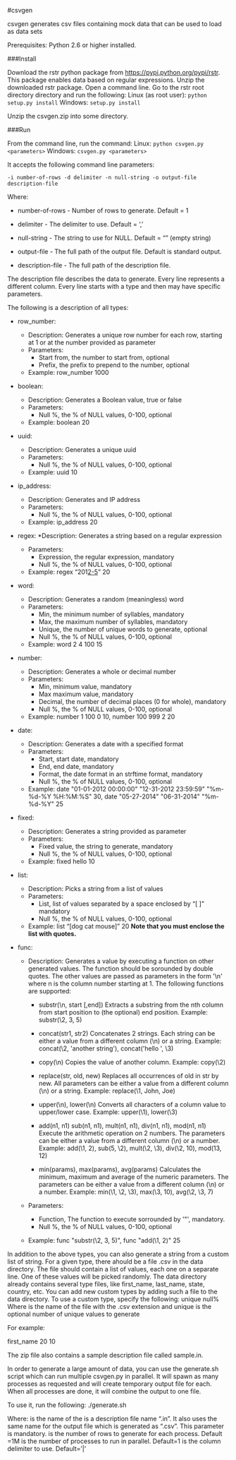#csvgen

csvgen generates csv files containing mock data that can be used to load as data sets

Prerequisites:
Python 2.6 or higher installed.

###Install

Download the rstr python package from https://pypi.python.org/pypi/rstr. This package enables data based on regular expressions.
Unzip the downloaded rstr package. 
Open a command line. Go to the rstr root directory directory and run the following:
Linux (as root user): 
	`python setup.py install`
Windows: 
	`setup.py install`
	
Unzip the csvgen.zip into some directory.


###Run

From the command line, run the command:
Linux: 
	`python csvgen.py <parameters>`
Windows: 
	`csvgen.py <parameters>`

It accepts the following command line parameters:

`-i number-of-rows -d delimiter -n null-string -o output-file description-file`

Where:
* number-of-rows - Number of rows to generate. Default = 1

* delimiter - The delimiter to use. Default = ‘,’

* null-string - The string to use for NULL. Default = “” (empty string)

* output-file - The full path of the output file. Default is standard output.

* description-file - The full path of the description file.

The description file describes the data to generate. Every line represents a different column.
Every line starts with a type and then may have specific parameters.

The following is a description of all types:

* row_number:
	* Description: Generates a unique row number for each row, starting at 1 or at the number provided as parameter
	* Parameters: 
		* Start from, the number to start from, optional
		* Prefix, the prefix to prepend to the number, optional
	* Example: row_number 1000
	
* boolean:
	* Description: Generates a Boolean value, true or false
	* Parameters: 
		* Null %, the % of NULL values, 0-100, optional
	* Example: boolean 20

* uuid:
	* Description: Generates a unique uuid
	* Parameters: 
		* Null %, the % of NULL values, 0-100, optional	
	* Example: uuid 10

* ip_address:
	* Description: Generates and IP address
	* Parameters:
		* Null %, the % of NULL values, 0-100, optional
	* Example: ip_address 20
	
* regex:
	*Description: Generates a string based on a regular expression
	* Parameters:  
		* Expression, the regular expression, mandatory
		* Null %, the % of NULL values, 0-100, optional	
	* Example: regex “201[2-5](0[1-9]|1[0-2])” 20
	
* word:
	* Description: Generates a random (meaningless) word
	* Parameters: 
		* Min, the minimum number of syllables, mandatory
		* Max, the maximum number of syllables, mandatory
		* Unique, the number of unique words to generate, optional
		* Null %, the % of NULL values, 0-100, optional	
	* Example: word 2 4 100 15
	
* number:
	* Description: Generates a whole or decimal number
	* Parameters:
		* Min, minimum value, mandatory
		* Max maximum value, mandatory
		* Decimal, the number of decimal places (0 for whole), mandatory
		* Null %, the % of NULL values, 0-100, optional	
	* Example: number 1 100 0 10, number 100 999 2 20
				 
* date:
	* Description: Generates a date with a specified format
	* Parameters:  
		* Start, start date, mandatory
		* End, end date, mandatory
		* Format, the date format in an strftime format, mandatory
		* Null %, the % of NULL values, 0-100, optional	
	* Example: date "01-01-2012 00:00:00" "12-31-2012 23:59:59" "%m-%d-%Y %H:%M:%S" 30, date "05-27-2014" "06-31-2014" "%m-%d-%Y" 25
				 
* fixed:
	* Description: Generates a string provided as parameter
	* Parameters:  
		* Fixed value, the string to generate, mandatory
		* Null %, the % of NULL values, 0-100, optional	
	* Example: fixed hello 10
	
* list:
	* Description: Picks a string from a list of values
	* Parameters: 
		* List, list of values separated by a space enclosed by “[ ]” mandatory
		* Null %, the % of NULL values, 0-100, optional	
	* Example: list “[dog cat mouse]” 20
			**Note that you must enclose the list with quotes.**
				 
* func:
	* Description: Generates a value by executing a function on other generated values. The function should be sorounded by double quotes. The other values are passed as parameters in the form '\n' where n is the column number starting at 1.
	  The following functions are supported:
		* substr(\n, start [,end])
			Extracts a substring from the nth column from start position to (the optional) end position.
			Example: substr(\2, 3, 5)
		 
		* concat(str1, str2)
			Concatenates 2 strings. Each string can be either a value from a different column (\n) or a string.
			Example: concat(\2, 'another string'), concat('hello ', \3)
		 
		* copy(\n)
			Copies the value of another column.
			Example: copy(\2)
			
		* replace(str, old, new)
			Replaces all occurrences of old in str by new. All parameters can be either a value from a different column (\n) or a string.
			Example: replace(\1, John, Joe)
		
		* upper(\n), lower(\n)
			Converts all characters of a column value to upper/lower case.
			Example: upper(\1), lower(\3)
		
		* add(n1, n1) sub(n1, n1), mult(n1, n1), div(n1, n1), mod(n1, n1)
			Execute the arithmetic operation on 2 numbers. The parameters can be either a value from a different column (\n) or a number.
			Example: add(\1, 2), sub(5, \2), mult(\2, \3), div(\2, 10), mod(13, 12)
		
		
		* min(params), max(params), avg(params)
			Calculates the minimum, maximum and average of the numeric parameters. The parameters can be either a value from a different column (\n) or a number.
			Example: min(\1, \2, \3), max(\3, 10), avg(\2, \3, 7)
					
	* Parameters:  
		* Function, The function to execute sorrounded by '"', mandatory.
		* Null %, the % of NULL values, 0-100, optional
	* Example: func "substr(\2, 3, 5)", func "add(\1, 2)" 25

				
In addition to the above types, you can also generate a string from a custom list of string. For a given type, there ahould be a file <type>.csv in the data directory. The file should contain a list of values, each one on a separate line. One of these values will be picked randomly.
The data directory already contains several type files, like first_name, last_name, state, country, etc. You can add new custom types by adding such a file to the data directory.
To use a custom type, specify the following:
<type-name> unique null%
Where <type-name> is the name of the file with the .csv extension and unique is the optional number of unique values to generate

For example: 

first_name  20 10

The zip file also contains a sample description file called sample.in.


In order to generate a large amount of data, you can use the generate.sh script which can run multiple csvgen.py in parallel.
It will spawn as many processes as requested and will create temporary output file for each. When all processes are done, it will combine the output to one file.

To use it, run the following:
./generate.sh <name> <rows> <number of processes> <delimiter>

Where:
<name> is the name of the  is a description file name “<name>.in”. It also uses the same name for the output file which is generated as “<name>.csv”. This parameter is mandatory.
<rows> is the number of rows to generate for each process. Default =1M
<number of processes> is the number of processes to run in parallel. Default=1
<delimiter> is the column delimiter to use. Default=’|’

